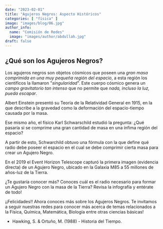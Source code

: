 ```yaml
---
date: "2023-02-01"
title: "Agujeros Negros: Aspecto Históricos"
categories: [ "física" ]
image: "images/blog/06.jpg"
author_info: 
  name: "Comisión de Redes"
  image: "images/author/abdullah.jpg"
draft: false
---
```


## ¿Qué son los Agujeros Negros?

Los agujeros negros son objetos cósmicos que poseen una *gran masa comprimida en una muy pequeña región del espacio*, a esta región los cientificos la llamaron "*singularidad*". Este cuerpo cósmico genera un *campo gravitatorio tan intenso* que no permite que *nada, incluso la luz, pueda escapar*.

Albert Einstein presentó su Teoría de la Relatividad General en 1915, en la que describe a la gravedad como la deformación del espacio-tiempo causada por la masa.

Ese mismo año, el físico Karl Schwarschild estudió la pregunta: ¿Qué pasaría si se comprime una gran cantidad de masa en una ínfima región del espacio?

A partir de esto, Schwarchild obtuvo una fórmula con la que define qué radio debe poseer el espacio en el cual se debe comprimir cierta masa para crear un Agujero Negro.

En el 2019 el Event Horizon Telescope capturó la primera imagen (evidencia directa) de un Agujero Negro, ubicado en la Galaxia M85 a 55 millones de años-luz de la Tierra.

¿Te gustaría conocer más? Conoces cuál es el radio necesario para formar un Agujero Negro con la masa de la Tierra? Revisa la infografía y entérate de todo! 

¡¡Felicidades!! Ahora conoces más sobre los Agujeros Negros. Te invitamos a seguir nuestras redes para conocer más acerca de temas relacionados a la Física, Química, Matemática, Biología entre otras ciencias básicas!

- Hawking, S. & Ortuño, M. (1988) - Historia  del Tiempo.
